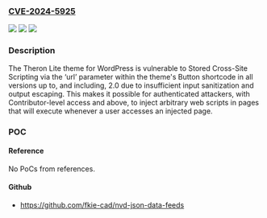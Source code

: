 ### [CVE-2024-5925](https://cve.mitre.org/cgi-bin/cvename.cgi?name=CVE-2024-5925)
![](https://img.shields.io/static/v1?label=Product&message=Theron%20Lite&color=blue)
![](https://img.shields.io/static/v1?label=Version&message=*%3C%3D%202.0%20&color=brighgreen)
![](https://img.shields.io/static/v1?label=Vulnerability&message=CWE-79%20Improper%20Neutralization%20of%20Input%20During%20Web%20Page%20Generation%20('Cross-site%20Scripting')&color=brighgreen)

### Description

The Theron Lite theme for WordPress is vulnerable to Stored Cross-Site Scripting via the ‘url’ parameter within the theme's Button shortcode in all versions up to, and including, 2.0 due to insufficient input sanitization and output escaping. This makes it possible for authenticated attackers, with Contributor-level access and above, to inject arbitrary web scripts in pages that will execute whenever a user accesses an injected page.

### POC

#### Reference
No PoCs from references.

#### Github
- https://github.com/fkie-cad/nvd-json-data-feeds

